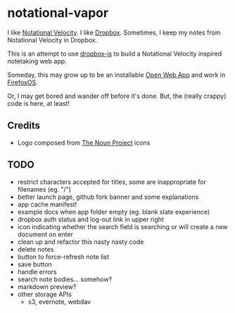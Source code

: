 # notational-vapor

I like [Notational Velocity](http://notational.net/). I like
[Dropbox](http://dropbox.com). Sometimes, I keep my notes from Notational
Velocity in Dropbox.

This is an attempt to use [dropbox-js](https://github.com/dropbox/dropbox-js)
to build a Notational Velocity inspired notetaking web app.

Someday, this may grow up to be an installable [Open Web
App](https://developer.mozilla.org/en-US/apps) and work in
[FirefoxOS](http://www.mozilla.org/en-US/b2g/).

Or, I may get bored and wander off before it's done. But, the (really crappy)
code is here, at least!

## Credits

* Logo composed from [The Noun Project](http://thenounproject.com/) icons

## TODO

* restrict characters accepted for titles, some are inappropriate for filenames (eg. "/")
* better launch page, github fork banner and some explanations
* app cache manifest!
* example docs when app folder empty (eg. blank slate experience)
* dropbox auth status and log-out link in upper right
* icon indicating whether the search field is searching or will create a new
    document on enter
* clean up and refactor this nasty nasty code
* delete notes
* button to force-refresh note list
* save button
* handle errors
* search note bodies... somehow?
* markdown preview?
* other storage APIs
    * s3, evernote, webdav
